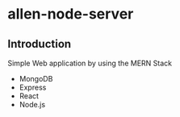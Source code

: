 # allen-node-server

## Introduction
Simple Web application by using the MERN Stack
- MongoDB
- Express
- React
- Node.js
